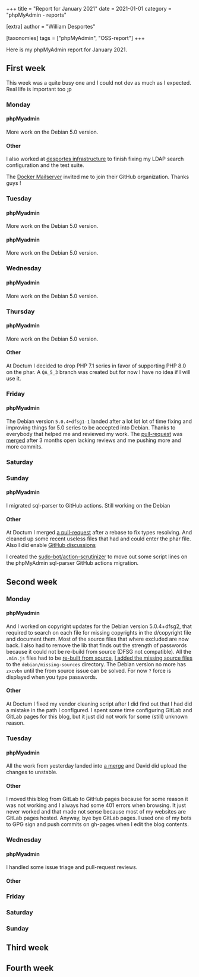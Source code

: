 +++
title = "Report for January 2021"
date = 2021-01-01
category = "phpMyAdmin - reports"

[extra]
author = "William Desportes"

[taxonomies]
tags = ["phpMyAdmin", "OSS-report"]
+++

Here is my phpMyAdmin report for January 2021.

<!-- more -->

## First week

This week was a quite busy one and I could not dev as much as I expected. Real life is important too ;p

### Monday

#### phpMyadmin

More work on the Debian 5.0 version.

#### Other

I also worked at [desportes infrastructure](https://github.com/desportes/infrastructure) to finish fixing my LDAP search configuration and the test suite.

The [Docker Mailserver](https://github.com/docker-mailserver) invited me to join their GitHub organization. Thanks guys !

### Tuesday

#### phpMyadmin

More work on the Debian 5.0 version.

#### phpMyadmin

More work on the Debian 5.0 version.

### Wednesday

#### phpMyadmin

More work on the Debian 5.0 version.

### Thursday

#### phpMyadmin

More work on the Debian 5.0 version.

#### Other

At Doctum I decided to drop PHP 7.1 series in favor of supporting PHP 8.0 on the phar. A `QA_5_3` branch was created but for now I have no idea if I will use it.

### Friday

#### phpMyadmin

The Debian version `5.0.4+dfsg1-1` landed after a lot lot lot of time fixing and improving things for 5.0 series to be accepted into Debian. Thanks to everybody that helped me and reviewed my work. The [pull-request](https://salsa.debian.org/phpmyadmin-team/phpmyadmin/-/merge_requests/30) was [merged](https://salsa.debian.org/phpmyadmin-team/phpmyadmin/-/commit/f8ca6504dc6f1ee6a8b2fcbb29b9baff30017ed1) after 3 months open lacking reviews and me pushing more and more commits.

### Saturday

### Sunday

#### phpMyadmin

I migrated sql-parser to GitHub actions. Still working on the Debian

#### Other

At Doctum I merged [a pull-request](https://github.com/code-lts/doctum/pull/24) after a rebase to fix types resolving.
And cleaned up some recent useless files that had and could enter the phar file. Also I did enable [GitHub discussions](https://github.com/code-lts/doctum/discussions/25)

I created the [sudo-bot/action-scrutinizer](https://github.com/sudo-bot/action-scrutinizer) to move out some script lines on the phpMyAdmin sql-parser GitHub actions migration.

## Second week

### Monday

#### phpMyadmin

And I worked on copyright updates for the Debian version 5.0.4+dfsg2, that required to search on each file for missing copyrights in the d/copyright file and document them. Most of the source files that where excluded are now back.
I also had to remove the lib that finds out the strength of passwords because it could not be re-build from source (DFSG not compatible). All the `.min.js` files had to be [re-built from source](https://salsa.debian.org/phpmyadmin-team/phpmyadmin/-/commit/c4b28b4c5ca955c7ddf1858b6e5e9f89d3505216), [I added the missing source files](https://salsa.debian.org/phpmyadmin-team/phpmyadmin/-/commit/abac8a5cf05e2955a2c5bd14dc52c0ab75405659) to the `debian/missing-sources` directory. The Debian version no more has `zxcvbn` until the from source issue can be solved. For now `?` force is displayed when you type passwords.

#### Other

At Doctum I fixed my vendor cleaning script after I did find out that I had did a mistake in the path I configured.
I spent some time configuring GitLab and GitLab pages for this blog, but it just did not work for some (still) unknown reason.

### Tuesday

#### phpMyadmin

All the work from yesterday landed into [a merge](https://salsa.debian.org/phpmyadmin-team/phpmyadmin/-/commit/9206cece4599be77d436057fe51f7b106e9b8de2) and David did upload the changes to unstable.

#### Other

I moved this blog from GitLab to GitHub pages because for some reason it was not working and I always had some 401 errors when browsing. It just never worked and that made not sense because most of my websites are GitLab pages hosted.
Anyway, bye bye GitLab pages. I used one of my bots to GPG sign and push commits on gh-pages when I edit the blog contents.

### Wednesday

#### phpMyadmin

I handled some issue triage and pull-request reviews.

#### Other

### Friday

### Saturday

### Sunday

## Third week

## Fourth week
